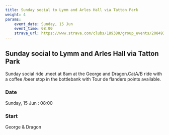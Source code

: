 ```yaml
---
title: Sunday social to Lymm and Arles Hall via Tatton Park
weight: 4
params:
    event_date: Sunday, 15 Jun
    event_time: 08:00
    strava_url: https://www.strava.com/clubs/189380/group_events/2084934
---
```


## Sunday social to Lymm and Arles Hall via Tatton Park 

Sunday social ride .meet at 8am at the George and Dragon.CatA/B ride with a coffee /beer stop in the bottlebank with Tour de flanders points available.

### Date

Sunday, 15 Jun : 08:00

### Start

George &amp; Dragon


